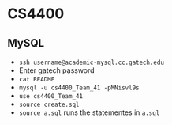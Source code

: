 # CS4400

## MySQL

* `ssh username@academic-mysql.cc.gatech.edu`
* Enter gatech password
* `cat README`
* `mysql -u cs4400_Team_41 -pMNisvl9s`
* `use cs4400_Team_41`
* `source create.sql`
 * `source a.sql` runs the statementes in `a.sql`